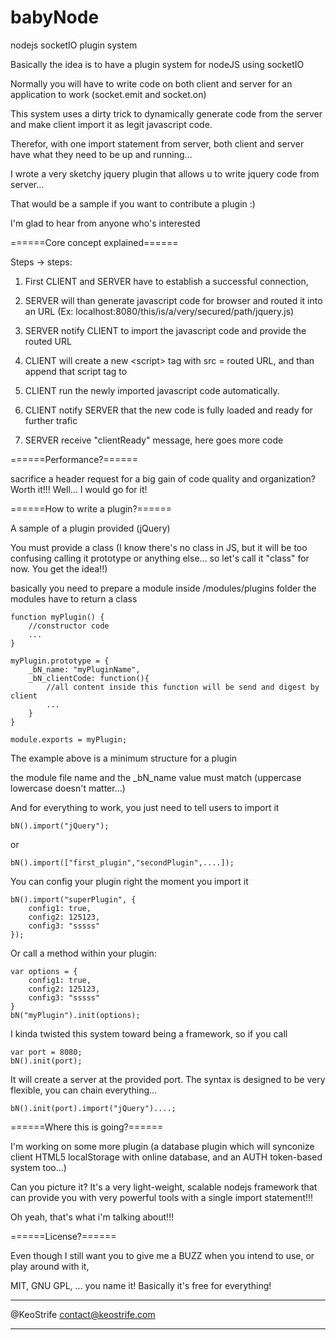 babyNode
========

nodejs socketIO plugin system

Basically the idea is to have a plugin system for nodeJS using socketIO

Normally you will have to write code on both client and server for an application to work (socket.emit and socket.on)

This system uses a dirty trick to dynamically generate code from the server and make client import it as legit javascript code.

Therefor, with one import statement from server, both client and server have what they need to be up and running...

I wrote a very sketchy jquery plugin that allows u to write jquery code from server...

That would be a sample if you want to contribute a plugin :)

I'm glad to hear from anyone who's interested


======Core concept explained======

Steps -> steps:

1. First CLIENT and SERVER have to establish a successful connection,

2. SERVER will than generate javascript code for browser and routed it into an URL (Ex: localhost:8080/this/is/a/very/secured/path/jquery.js)

3. SERVER notify CLIENT to import the javascript code and provide the routed URL

4. CLIENT will create a new &lt;script> tag with src = routed URL, and than append that script tag to <head>

5. CLIENT run the newly imported javascript code automatically.

6. CLIENT notify SERVER that the new code is fully loaded and ready for further trafic

7. SERVER receive "clientReady" message, here goes more code




======Performance?======

sacrifice a header request for a big gain of code quality and organization? Worth it!!!
Well... I would go for it!





======How to write a plugin?======

A sample of a plugin provided (jQuery)

You must provide a class (I know there's no class in JS, but it will be too confusing calling it prototype or anything else... so let's call it "class" for now. You get the idea!!)

basically you need to prepare a module inside /modules/plugins folder
the modules have to return a class


	function myPlugin() {
		//constructor code
		...
	}

	myPlugin.prototype = {
		_bN_name: "myPluginName",
		_bN_clientCode: function(){
			//all content inside this function will be send and digest by client
			...
		}
	}

	module.exports = myPlugin;

The example above is a minimum structure for a plugin

the module file name and the \_bN\_name value must match (uppercase lowercase doesn't matter...)

And for everything to work, you just need to tell users to import it

	bN().import("jQuery");
or 

	bN().import(["first_plugin","secondPlugin",....]);

You can config your plugin right the moment you import it

	bN().import("superPlugin", {
		config1: true,
		config2: 125123,
		config3: "sssss"
	});

Or call a method within your plugin:

	var options = {
		config1: true,
		config2: 125123,
		config3: "sssss"
	}
	bN("myPlugin").init(options);

I kinda twisted this system toward being a framework, so if you call
	
	var port = 8080;
	bN().init(port);

It will create a server at the provided port. The syntax is designed to be very flexible, you can chain everything...

	bN().init(port).import("jQuery")....;




======Where this is going?======

I'm working on some more plugin (a database plugin which will synconize client HTML5 localStorage with online database, and an AUTH token-based system too...)

Can you picture it? It's a very light-weight, scalable nodejs framework that can provide you with very powerful tools with a single import statement!!!

Oh yeah, that's what i'm talking about!!!




======License?======

Even though I still want you to give me a BUZZ when you intend to use, or play around with it,

MIT, GNU GPL, ... you name it! Basically it's free for everything!








******************

@KeoStrife
contact@keostrife.com

******************
